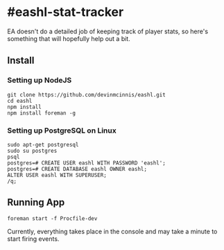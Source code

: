 #eashl-stat-tracker
=====

EA doesn't do a detailed job of keeping track of player stats, so here's something that will hopefully help out a bit.

## Install

### Setting up NodeJS

    git clone https://github.com/devinmcinnis/eashl.git
    cd eashl
    npm install
    npm install foreman -g

### Setting up PostgreSQL on Linux
    sudo apt-get postgresql
    sudo su postgres
    psql
    postgres=# CREATE USER eashl WITH PASSWORD 'eashl';
    postgres=# CREATE DATABASE eashl OWNER eashl;
    ALTER USER eashl WITH SUPERUSER;
    /q;

## Running App

    foreman start -f Procfile-dev

Currently, everything takes place in the console and may take a minute to start firing events.
